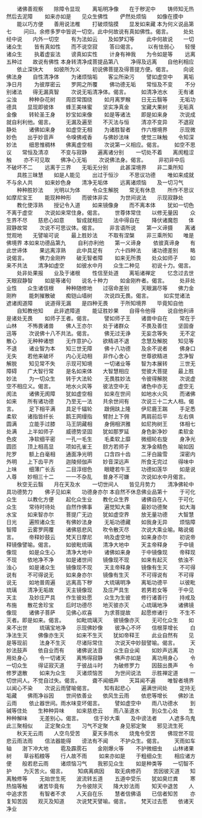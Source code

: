 <!-- { "loadSidebar": true } -->
　　诸佛善观察　　除障令显现
　　离垢明净像　　在于秽泥中
　　铸师知无热　　然后去泥障
　　如来亦如是　　见众生佛性
　　俨然处烦恼　　如像在摸中
　　能以巧方便　　善用说法椎
　　打破烦恼摸　　显发如来藏
本为何义说品第七
　　问曰。余修多罗中皆说一切空。此中何故说有真如佛性。偈言。
　　处处经中说　　内外一切空
　　有为法如云　　及如梦幻等
　　此中何故说　　一切诸众生
　　皆有真如性　　而不说空寂
　　答曰偈言。
　　以有怯弱心　　轻慢诸众生
　　执着虚妄法　　谤真如实性
　　计身有神我　　为令如是等
　　远离五种过　　故说有佛性
本身转清净成菩提品第八
　　净得及远离　　自他利相应
　　依止深快大　　如彼所为义
　　初说佛菩提及得菩提方便。偈言。
　　向说佛法身　　自性清净体
　　为诸烦恼垢　　客尘所染污
　　譬如虚空中　　离垢净日月
　　为彼厚密云　　罗网之所覆
　　佛功德无垢　　常恒及不变
　　不分别诸法　　得无漏真智
　　次说无垢清净体。偈言。
　　如清净池水　　无有诸尘浊
　　种种杂花树　　周匝常围绕
　　如月离罗睺　　日无云翳等
　　无垢功德具　　显现即彼体
　　蜂王美味蜜　　坚实净真金
　　宝藏大果树　　无垢真金像
　　转轮圣王身　　妙宝如来像
　　如是等诸法　　即是如来身
　　次说成就自利利他。偈言。
　　无漏及遍至　　不灭法与恒
　　清凉不变异　　不退寂静处
　　诸佛如来身　　如虚空无相
　　为诸胜智者　　作六根境界
　　示现微妙色　　出乎妙音声
　　令嗅佛戒香　　与佛妙法味
　　使觉三昧触　　令知深妙法
　　细思惟稠林　　佛离虚空相
　　次说第一义相应。偈言。
　　如空不思议　　常恒及清凉
　　不变与寂静　　遍离诸分别
　　一切处不着　　离阂粗涩触
　　亦不可见取　　佛净心无垢
　　次说佛法身。偈言。
　　非初非中后　　不破坏不二
　　远离于三界　　无垢无分别
　　此甚深境界　　非二乘所知
　　具胜三昧慧　　如是人能见
　　出过于恒沙　　不思议功德
　　唯如来成就　　不与余人共
　　如来妙色身　　清净无垢体
　　远离诸烦恼　　及一切习气
　　种种胜妙法　　光明以为体
　　令众生解脱　　常无有休息
　　所作不思议　　如摩尼宝王
　　能现种种形　　而彼体非实
　　为世间说法　　示现寂静处
　　教化使淳熟　　授记令入道
　　如来镜像身　　而不离本体
　　犹如一切色　　不离于虚空
　　次说如来常住身。偈言。
　　世尊体常住　　以修无量因
　　众生界不尽　　慈悲心如意
　　智成就相应　　法中得自在
　　降伏诸魔怨　　体寂静故常
　　次说不可思议体。偈言。
　　非言语所说　　第一义谛摄
　　离诸觉观地　　无譬喻可说
　　最上胜妙法　　不取有涅槃
　　非三乘所知　　唯是佛境界
本如来功德品第九
　　自利亦利他　　第一义谛身
　　依彼真谛身　　有此世谛体
　　果远离淳熟　　此中具足有
　　六十四种法　　诸功德差别
　　略说偈言。
　　佛力金刚杵　　破无智者障
　　如来无所畏　　处众如师子
　　如来不共法　　清净如虚空
　　如彼水中月　　众生二种见
　　初说十力。偈言。
　　处非处果报　　业及于诸根
　　性信至处道　　离垢诸禅定
　　忆念过去世　　天眼寂静智
　　如是等诸句　　说名十种力
　　如金刚杵者。偈言。
　　处非处业性　　众生诸信根
　　种种随修地　　过宿命差别
　　天眼漏尽等　　佛力金刚杵
　　能刺摧散破　　痴铠山墙树
　　次说四无畏。偈言。
　　如实觉诸法　　遮诸阂道障
　　说道得无漏　　是四种无畏
　　于所知境界　　毕竟知自他
　　自知教他知　　此非遮障道
　　能证胜妙果　　自得令他得
　　说自他利谛　　是诸处无畏
　　如师子王者。偈言。
　　譬如师子王　　诸兽中自在
　　常在于山林　　不怖畏诸兽
　　佛人王亦尔　　处于诸群众
　　不畏及善住　　坚固奋迅等
　　次说佛十八不共法。偈言。
　　佛无过无诤　　无妄念等失
　　无不定散心　　无种种诸想
　　无作意护心　　欲精进不退
　　念慧及解脱　　知见等不退
　　诸业智为本　　知三世无障
　　佛十八功德　　及余不说者
　　佛身口无失　　若他来破坏
　　内心无动相　　非作心舍心
　　世尊欲精进　　念净智解脱
　　知见常不失　　示现可知境
　　一切诸业等　　智为本展转
　　三世无障碍　　广大智行常
　　是名如来体　　大智慧相应
　　觉彼大菩提　　最上胜妙法
　　为一切众生　　转于大法轮
　　无畏胜妙法　　令彼得解脱
　　次说虚空不相应义。偈言。
　　地水火风等　　彼法空中无
　　诸色中亦无　　虚空无阂法
　　诸佛无阂障　　犹如虚空相
　　如来在世间　　如地水火风
　　而诸佛如来　　所有诸功德
　　乃至无一法　　共余世间有
　　次说三十二大人相。偈言。
　　足下相平满　　具足千辐轮
　　跟佣趺上隆　　伊尼鹿王踹
　　手足悉柔软　　诸指皆纤长
　　鹅王网缦指　　臂肘上下佣
　　两肩前后平　　左右俱圆满
　　立能手过膝　　马王阴藏相
　　身佣相洪雅　　如尼拘树王
　　体相七处满　　上半如师子
　　威德势坚固　　犹如那罗延
　　身色新净妙　　柔软金色皮
　　净软细平密　　一孔一毛生
　　毛柔软上靡　　微细轮右旋
　　身净光圆匝　　顶上相高显
　　项如孔雀王　　颐方若师子
　　发净金精色　　喻如因陀罗
　　额上白毫相　　通面净光明
　　口含四十齿　　二牙白踰雪
　　深密内外明　　上下齿平齐
　　迦陵频伽声　　妙音深远声
　　所食无完过　　得味中上味
　　细薄广长舌　　二目淳绀色
　　眼睫若牛王　　功德如莲华
　　如是说人尊　　妙相三十二
　　一一不杂乱　　普身不可嫌
　　次说如水中月偈言。
　　秋空无云翳　　月在天及水
　　一切世间人　　皆见月势力
　　清净佛轮中　　具功德势力
　　佛子见如来　　功德身亦尔
本自然不休息佛业品第十
　　于可化众生　　以教化方便
　　起化众生业　　教化众生界
　　诸佛自在人　　于可化众生
　　常待时待处　　自然作佛事
　　遍觉知大乘　　最妙功德聚
　　如大海水宝　　如来智亦尔
　　菩提广无边　　犹如虚空界
　　放无量功德　　大智慧日光
　　遍照诸众生　　有佛妙法身
　　无垢功德藏　　如我身无异
　　烦恼障智障　　云雾罗网覆
　　诸佛慈悲风　　吹令散灭尽
　　次说大乘业喻。略说偈言。
　　帝释妙鼓云　　梵天日摩尼
　　响及虚空地　　如来身亦尔
　　初说帝释镜像譬喻。偈言。
　　如彼毗琉璃　　清净大地中
　　天主帝释身　　于中镜像现
　　如是众生心　　清净大地中
　　诸佛如来身　　于中镜像现
　　帝释现不现　　依地净不净
　　如是诸世间　　镜像现不现
　　如来有起灭　　依浊不浊心
　　如是诸众生　　镜像现不现
　　天主帝释身　　镜像有生灭
　　不可得说有　　不可得说无
　　如来身亦尔　　镜像有生灭
　　不可得说有　　不可得说无
　　如地普周遍　　远离高下秽
　　大琉璃明净　　离垢功德平
　　以彼毗琉璃　　清净无垢故
　　天主镜像现　　及庄严具生
　　若男若女等　　于中见天主
　　及妙庄严具　　作生彼处愿
　　众生为生彼　　修行诸善行
　　持戒及布施　　散花舍珍宝
　　后时功德尽　　地灭彼亦灭
　　心琉璃地净　　诸佛镜像现
　　诸佛子菩萨　　见佛心欢喜
　　为求菩提故　　起愿修诸行
　　不生不灭者。即是如来。偈言。
　　如毗琉璃灭　　彼镜像亦灭
　　无可化众生　　如来不出世
　　琉璃宝地净　　示现佛妙像
　　彼净心不坏　　信根芽增长
　　白净法生灭　　佛像亦生灭
　　如来不生灭　　犹如帝释王
　　此业自然有　　见是等现前
　　法身不生灭　　尽诸际常住
　　次说天中妙鼓譬喻。偈言。
　　天妙法鼓声　　依自业而有
　　诸佛说法音　　众生自业闻
　　如妙声远离　　功用处身心
　　令一切诸天　　离怖得寂静
　　佛声亦如是　　离功用身心
　　令一切众生　　得证寂灭道
　　于彼战斗时　　为破修罗力
　　因鼓出畏声　　令修罗退散
　　如来为众生　　灭诸烦恼苦
　　为世间说法　　示胜禅定道
　　一切世间人。不觉自过失。偈言。
　　聋不闻细声　　天耳闻不遍
　　唯智者境界　　以闻心不染
　　次说云雨譬喻偈言。
　　知有起悲心　　遍满世间处
　　定持无垢藏　　佛雨净谷因
　　世间依善业　　依风生云雨
　　依悲等增长　　佛妙法云雨
　　依止器世间。雨水味变坏偈言。
　　譬如虚空中　　雨八功德水
　　到碱等住处　　生种种异味
　　如来慈悲云　　雨八圣道水
　　到众生心处　　生种种解味
　　无差别心。偈言。
　　信于妙大乘　　及中谤法者
　　人遮多鸟鬼　　此三聚相似
　　正定聚众生　　习气不定聚
　　身见邪定聚　　邪见流生死
　　秋天无云雨　　人空鸟受苦
　　夏天多雨水　　烧鬼令受苦
　　佛现世不现　　悲云雨法雨
　　信法器能得　　谤法有不闻
　　不护众生。偈言。
　　天雨如车轴　　澍下冲大地
　　雹及霹雳石　　金刚爆火等
　　不护微细虫　　山林诸果树
　　草谷稻粮等　　行人故不雨
　　如来亦如是　　于粗细众生
　　相应诸方便　　般若悲云雨
　　诸烦恼习气　　我邪见众生
　　如是种类等　　一切智不护
　　为灭苦火。偈言。
　　知病离病因　　取无病修药
　　苦因彼灭道　　知离触修等
　　无始世生死　　波流转五道
　　五道中受乐　　犹如臭烂粪
　　寒热恼等触　　诸苦毕竟有
　　为令彼除灭　　降大妙法雨
　　知天中退苦　　人中追求苦
　　有智者不求　　人天自在乐
　　慧者信佛语　　已信者知苦
　　亦复知苦因　　观灭及知道
　　次说梵天譬喻。偈言。
　　梵天过去愿　　依诸天净业
